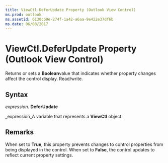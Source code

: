 ```yaml
---
title: ViewCtl.DeferUpdate Property (Outlook View Control)
ms.prod: outlook
ms.assetid: 6130cb9e-274f-1a42-a6aa-9e422e37df6b
ms.date: 06/08/2017
---
```



# ViewCtl.DeferUpdate Property (Outlook View Control)

Returns or sets a **Boolean**value that indicates whether property changes affect the control display. Read/write.


## Syntax

 _expression_. **DeferUpdate**

 _expression_A variable that represents a **ViewCtl** object.


## Remarks

When set to **True**, this property prevents changes to control properties from being displayed in the control. When set to **False**, the control updates to reflect current property settings.



